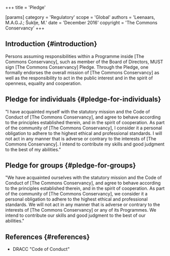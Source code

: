 +++
title = 'Pledge'

[params]
    category = 'Regulatory'
    scope = 'Global'
    authors = 'Leenaars, M.A.G.J.; Šuklje, M.'
    date = 'December 2016'
    copyright = 'The Commons Conservancy'
+++

## Introduction {#introduction}

Persons assuming responsibilities within a Programme inside [The Commons Conservancy], such as member of the Board of Directors, MUST sign [The Commons Conservancy] Pledge. Through the Pledge, one formally endorses the overall mission of [The Commons Conservancy] as well as the responsibility to act in the public interest and in the spirit of openness, equality and cooperation.

## Pledge for individuals {#pledge-for-individuals}

"I have acquainted myself with the statutory mission and the Code of Conduct of [The Commons Conservancy], and agree to behave according to the principles established therein, and in the spirit of cooperation. As part of the community of [The Commons Conservancy], I consider it a personal obligation to adhere to the highest ethical and professional standards. I will not act in any manner that is adverse or contrary to the interests of [The Commons Conservancy]. I intend to contribute my skills and good judgment to the best of my abilities."

## Pledge for groups {#pledge-for-groups}

"We have acquainted ourselves with the statutory mission and the Code of Conduct of [The Commons Conservancy], and agree to behave according to the principles established therein, and in the spirit of cooperation. As part of the community of [The Commons Conservancy], we consider it a personal obligation to adhere to the highest ethical and professional standards. We will not act in any manner that is adverse or contrary to the interests of [The Commons Conservancy] or any of its Programmes. We intend to contribute our skills and good judgment to the best of our abilities."

## References {#references}

* DRACC "Code of Conduct"
